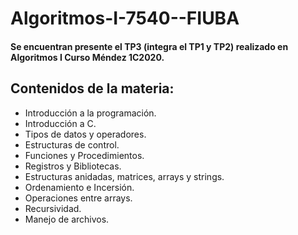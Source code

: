 # Algoritmos-I-7540--FIUBA

#### Se encuentran presente el TP3 (integra el TP1 y TP2) realizado en Algoritmos I Curso Méndez 1C2020.

## Contenidos de la materia:

- Introducción a la programación.
- Introducción a C.
- Tipos de datos y operadores.
- Estructuras de control.
- Funciones y Procedimientos.
- Registros y Bibliotecas.
- Estructuras anidadas, matrices, arrays y strings.
- Ordenamiento e Incersión.
- Operaciones entre arrays.
- Recursividad.
- Manejo de archivos.
